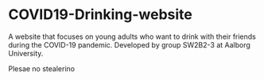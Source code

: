 # COVID19-Drinking-website
A website that focuses on young adults who want to drink with their friends during the COVID-19 pandemic. Developed by group SW2B2-3 at Aalborg University.


Plesae no stealerino
